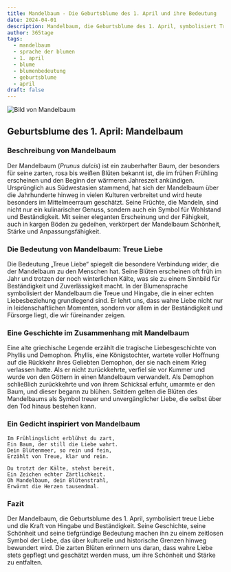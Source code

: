```yaml
---
title: Mandelbaum - Die Geburtsblume des 1. April und ihre Bedeutung
date: 2024-04-01
description: Mandelbaum, die Geburtsblume des 1. April, symbolisiert Treue Liebe. Erfahre mehr über ihre Geschichte, Bedeutung und Symbolik in der Sprache der Blumen.
author: 365tage
tags:
  - mandelbaum
  - sprache der blumen
  - 1. april
  - blume
  - blumenbedeutung
  - geburtsblume
  - april
draft: false
---
```


![Bild von Mandelbaum](https://cdn.pixabay.com/photo/2016/02/01/15/15/almond-blossom-1173735_640.jpg#center)


## Geburtsblume des 1. April: Mandelbaum

### Beschreibung von Mandelbaum

Der Mandelbaum (_Prunus dulcis_) ist ein zauberhafter Baum, der besonders für seine zarten, rosa bis weißen Blüten bekannt ist, die im frühen Frühling erscheinen und den Beginn der wärmeren Jahreszeit ankündigen. Ursprünglich aus Südwestasien stammend, hat sich der Mandelbaum über die Jahrhunderte hinweg in vielen Kulturen verbreitet und wird heute besonders im Mittelmeerraum geschätzt. Seine Früchte, die Mandeln, sind nicht nur ein kulinarischer Genuss, sondern auch ein Symbol für Wohlstand und Beständigkeit. Mit seiner eleganten Erscheinung und der Fähigkeit, auch in kargen Böden zu gedeihen, verkörpert der Mandelbaum Schönheit, Stärke und Anpassungsfähigkeit.

### Die Bedeutung von Mandelbaum: Treue Liebe

Die Bedeutung „Treue Liebe“ spiegelt die besondere Verbindung wider, die der Mandelbaum zu den Menschen hat. Seine Blüten erscheinen oft früh im Jahr und trotzen der noch winterlichen Kälte, was sie zu einem Sinnbild für Beständigkeit und Zuverlässigkeit macht. In der Blumensprache symbolisiert der Mandelbaum die Treue und Hingabe, die in einer echten Liebesbeziehung grundlegend sind. Er lehrt uns, dass wahre Liebe nicht nur in leidenschaftlichen Momenten, sondern vor allem in der Beständigkeit und Fürsorge liegt, die wir füreinander zeigen.

### Eine Geschichte im Zusammenhang mit Mandelbaum

Eine alte griechische Legende erzählt die tragische Liebesgeschichte von Phyllis und Demophon. Phyllis, eine Königstochter, wartete voller Hoffnung auf die Rückkehr ihres Geliebten Demophon, der sie nach einem Krieg verlassen hatte. Als er nicht zurückkehrte, verfiel sie vor Kummer und wurde von den Göttern in einen Mandelbaum verwandelt. Als Demophon schließlich zurückkehrte und von ihrem Schicksal erfuhr, umarmte er den Baum, und dieser begann zu blühen. Seitdem gelten die Blüten des Mandelbaums als Symbol treuer und unvergänglicher Liebe, die selbst über den Tod hinaus bestehen kann.

### Ein Gedicht inspiriert von Mandelbaum

```
Im Frühlingslicht erblühst du zart,  
Ein Baum, der still die Liebe wahrt.  
Dein Blütenmeer, so rein und fein,  
Erzählt von Treue, klar und rein.  

Du trotzt der Kälte, stehst bereit,  
Ein Zeichen echter Zärtlichkeit.  
Oh Mandelbaum, dein Blütenstrahl,  
Erwärmt die Herzen tausendmal.  
```

### Fazit

Der Mandelbaum, die Geburtsblume des 1. April, symbolisiert treue Liebe und die Kraft von Hingabe und Beständigkeit. Seine Geschichte, seine Schönheit und seine tiefgründige Bedeutung machen ihn zu einem zeitlosen Symbol der Liebe, das über kulturelle und historische Grenzen hinweg bewundert wird. Die zarten Blüten erinnern uns daran, dass wahre Liebe stets gepflegt und geschätzt werden muss, um ihre Schönheit und Stärke zu entfalten.